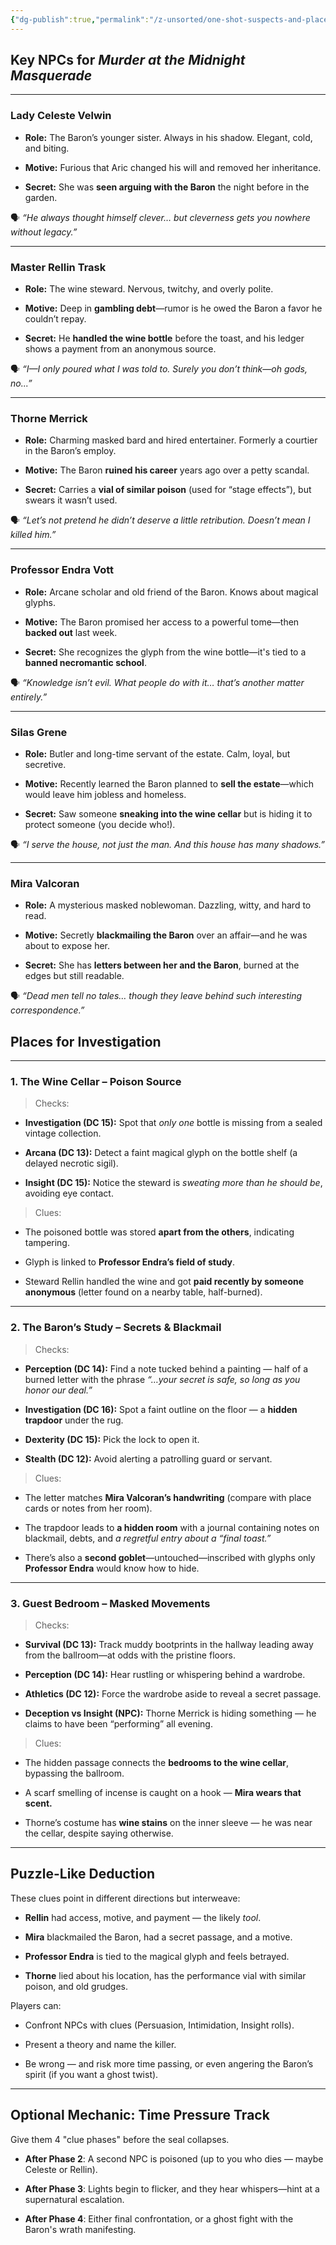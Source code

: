 ```yaml
---
{"dg-publish":true,"permalink":"/z-unsorted/one-shot-suspects-and-places/"}
---
```


##  **Key NPCs for _Murder at the Midnight Masquerade_**

---

###  **Lady Celeste Velwin**

- **Role:** The Baron’s younger sister. Always in his shadow. Elegant, cold, and biting.
    
- **Motive:** Furious that Aric changed his will and removed her inheritance.
    
- **Secret:** She was **seen arguing with the Baron** the night before in the garden.
    

🗣 _“He always thought himself clever… but cleverness gets you nowhere without legacy.”_

---

###  **Master Rellin Trask**

- **Role:** The wine steward. Nervous, twitchy, and overly polite.
    
- **Motive:** Deep in **gambling debt**—rumor is he owed the Baron a favor he couldn’t repay.
    
- **Secret:** He **handled the wine bottle** before the toast, and his ledger shows a payment from an anonymous source.
    

🗣 _“I—I only poured what I was told to. Surely you don’t think—oh gods, no...”_

---

###  **Thorne Merrick**

- **Role:** Charming masked bard and hired entertainer. Formerly a courtier in the Baron’s employ.
    
- **Motive:** The Baron **ruined his career** years ago over a petty scandal.
    
- **Secret:** Carries a **vial of similar poison** (used for “stage effects”), but swears it wasn’t used.
    

🗣 _“Let’s not pretend he didn’t deserve a little retribution. Doesn’t mean I _killed_ him.”_

---

###  **Professor Endra Vott**

- **Role:** Arcane scholar and old friend of the Baron. Knows about magical glyphs.
    
- **Motive:** The Baron promised her access to a powerful tome—then **backed out** last week.
    
- **Secret:** She recognizes the glyph from the wine bottle—it's tied to a **banned necromantic school**.
    

🗣 _“Knowledge isn’t evil. What people do with it… that’s another matter entirely.”_

---

###  **Silas Grene**

- **Role:** Butler and long-time servant of the estate. Calm, loyal, but secretive.
    
- **Motive:** Recently learned the Baron planned to **sell the estate**—which would leave him jobless and homeless.
    
- **Secret:** Saw someone **sneaking into the wine cellar** but is hiding it to protect someone (you decide who!).
    

🗣 _“I serve the house, not just the man. And this house has many shadows.”_

---

###  **Mira Valcoran**

- **Role:** A mysterious masked noblewoman. Dazzling, witty, and hard to read.
    
- **Motive:** Secretly **blackmailing the Baron** over an affair—and he was about to expose her.
    
- **Secret:** She has **letters between her and the Baron**, burned at the edges but still readable.
    

🗣 _“Dead men tell no tales… though they leave behind _such_ interesting correspondence.”_

## Places for Investigation
---

###  1. **The Wine Cellar – Poison Source**

>  Checks:

- **Investigation (DC 15):** Spot that _only one_ bottle is missing from a sealed vintage collection.
    
- **Arcana (DC 13):** Detect a faint magical glyph on the bottle shelf (a delayed necrotic sigil).
    
- **Insight (DC 15):** Notice the steward is _sweating more than he should be_, avoiding eye contact.
    

>  Clues:

- The poisoned bottle was stored **apart from the others**, indicating tampering.
    
- Glyph is linked to **Professor Endra’s field of study**.
    
- Steward Rellin handled the wine and got **paid recently by someone anonymous** (letter found on a nearby table, half-burned).
    

---

###  2. **The Baron’s Study – Secrets & Blackmail**

>  Checks:

- **Perception (DC 14):** Find a note tucked behind a painting — half of a burned letter with the phrase _“…your secret is safe, so long as you honor our deal.”_
    
- **Investigation (DC 16):** Spot a faint outline on the floor — a **hidden trapdoor** under the rug.
    
- **Dexterity (DC 15):** Pick the lock to open it.
    
- **Stealth (DC 12):** Avoid alerting a patrolling guard or servant.
    

>  Clues:

- The letter matches **Mira Valcoran’s handwriting** (compare with place cards or notes from her room).
    
- The trapdoor leads to **a hidden room** with a journal containing notes on blackmail, debts, and _a regretful entry about a “final toast.”_
    
- There’s also a **second goblet**—untouched—inscribed with glyphs only **Professor Endra** would know how to hide.
    

---

###  3. **Guest Bedroom – Masked Movements**

>  Checks:

- **Survival (DC 13):** Track muddy bootprints in the hallway leading away from the ballroom—at odds with the pristine floors.
    
- **Perception (DC 14):** Hear rustling or whispering behind a wardrobe.
    
- **Athletics (DC 12):** Force the wardrobe aside to reveal a secret passage.
    
- **Deception vs Insight (NPC):** Thorne Merrick is hiding something — he claims to have been “performing” all evening.
    

>  Clues:

- The hidden passage connects the **bedrooms to the wine cellar**, bypassing the ballroom.
    
- A scarf smelling of incense is caught on a hook — **Mira wears that scent.**
    
- Thorne’s costume has **wine stains** on the inner sleeve — he was near the cellar, despite saying otherwise.
    

---

##  Puzzle-Like Deduction

These clues point in different directions but interweave:

- **Rellin** had access, motive, and payment — the likely _tool_.
    
- **Mira** blackmailed the Baron, had a secret passage, and a motive.
    
- **Professor Endra** is tied to the magical glyph and feels betrayed.
    
- **Thorne** lied about his location, has the performance vial with similar poison, and old grudges.
    

Players can:

- Confront NPCs with clues (Persuasion, Intimidation, Insight rolls).
    
- Present a theory and name the killer.
    
- Be wrong — and risk more time passing, or even angering the Baron’s spirit (if you want a ghost twist).
    

---

##  Optional Mechanic: Time Pressure Track

Give them 4 "clue phases" before the seal collapses.

- **After Phase 2**: A second NPC is poisoned (up to you who dies — maybe Celeste or Rellin).
    
- **After Phase 3**: Lights begin to flicker, and they hear whispers—hint at a supernatural escalation.
    
- **After Phase 4**: Either final confrontation, or a ghost fight with the Baron's wrath manifesting.